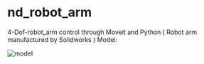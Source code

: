 # nd_robot_arm
4-Dof-robot_arm control through Moveit and Python ( Robot arm manufactured by Solidworks )
Model:

![model](https://github.com/dmrly/nd_robot_arm/blob/melodic-devel/nd_robot_arm/original.png?raw=true)

